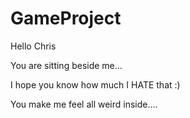 GameProject
===========
Hello Chris

You are sitting beside me...

I hope you know how much I HATE that :)

You make me feel all weird inside....